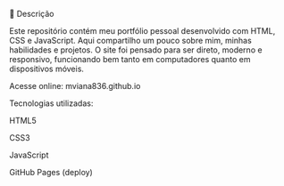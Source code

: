 📝 Descrição 

Este repositório contém meu portfólio pessoal desenvolvido com HTML, CSS e JavaScript. Aqui compartilho um pouco sobre mim, minhas habilidades e projetos. O site foi pensado para ser direto, moderno e responsivo, funcionando bem tanto em computadores quanto em dispositivos móveis.

Acesse online: mviana836.github.io

Tecnologias utilizadas:

HTML5

CSS3

JavaScript

GitHub Pages (deploy)

